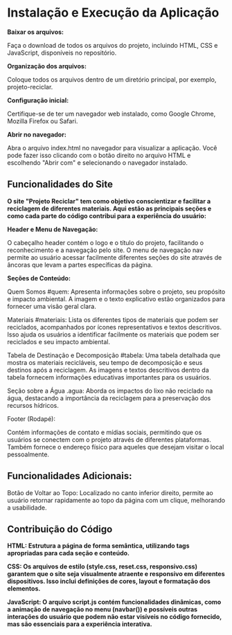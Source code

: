 # Instalação e Execução da Aplicação

**Baixar os arquivos:**

Faça o download de todos os arquivos do projeto, incluindo HTML, CSS e JavaScript, disponíveis no repositório.

**Organização dos arquivos:**

Coloque todos os arquivos dentro de um diretório principal, por exemplo, projeto-reciclar.

**Configuração inicial:**

Certifique-se de ter um navegador web instalado, como Google Chrome, Mozilla Firefox ou Safari.

**Abrir no navegador:**

Abra o arquivo index.html no navegador para visualizar a aplicação. Você pode fazer isso clicando com o botão direito no arquivo HTML e escolhendo "Abrir com" e selecionando o navegador instalado.

## Funcionalidades do Site

__**O site "Projeto Reciclar" tem como objetivo conscientizar e facilitar a reciclagem de diferentes materiais. Aqui estão as principais seções e como cada parte do código contribui para a experiência do usuário:**__

**Header e Menu de Navegação:**

O cabeçalho header contém o logo e o título do projeto, facilitando o reconhecimento e a navegação pelo site. O menu de navegação nav permite ao usuário acessar facilmente diferentes seções do site através de âncoras que levam a partes específicas da página.

**Seções de Conteúdo:**

Quem Somos #quem: Apresenta informações sobre o projeto, seu propósito e impacto ambiental. A imagem e o texto explicativo estão organizados para fornecer uma visão geral clara.

Materiais #materiais: Lista os diferentes tipos de materiais que podem ser reciclados, acompanhados por ícones representativos e textos descritivos. Isso ajuda os usuários a identificar facilmente os materiais que podem ser reciclados e seu impacto ambiental.

Tabela de Destinação e Decomposição #tabela: Uma tabela detalhada que mostra os materiais recicláveis, seu tempo de decomposição e seus destinos após a reciclagem. As imagens e textos descritivos dentro da tabela fornecem informações educativas importantes para os usuários.

Seção sobre a Água .agua: Aborda os impactos do lixo não reciclado na água, destacando a importância da reciclagem para a preservação dos recursos hídricos.

Footer (Rodapé):

Contém informações de contato e mídias sociais, permitindo que os usuários se conectem com o projeto através de diferentes plataformas. Também fornece o endereço físico para aqueles que desejam visitar o local pessoalmente.

## Funcionalidades Adicionais:

Botão de Voltar ao Topo: Localizado no canto inferior direito, permite ao usuário retornar rapidamente ao topo da página com um clique, melhorando a usabilidade.

## Contribuição do Código

**HTML: Estrutura a página de forma semântica, utilizando tags apropriadas para cada seção e conteúdo.**

**CSS: Os arquivos de estilo (style.css, reset.css, responsivo.css) garantem que o site seja visualmente atraente e responsivo em diferentes dispositivos. Isso inclui definições de cores, layout e formatação dos elementos.**

**JavaScript: O arquivo script.js contém funcionalidades dinâmicas, como a animação de navegação no menu (navbar()) e possíveis outras interações do usuário que podem não estar visíveis no código fornecido, mas são essenciais para a experiência interativa.**

